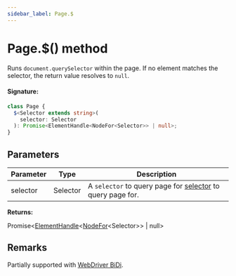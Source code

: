 ```yaml
---
sidebar_label: Page.$
---
```


# Page.$() method

Runs `document.querySelector` within the page. If no element matches the selector, the return value resolves to `null`.

#### Signature:

```typescript
class Page {
  $<Selector extends string>(
    selector: Selector
  ): Promise<ElementHandle<NodeFor<Selector>> | null>;
}
```

## Parameters

| Parameter | Type     | Description                                                                                                                             |
| --------- | -------- | --------------------------------------------------------------------------------------------------------------------------------------- |
| selector  | Selector | A <code>selector</code> to query page for [selector](https://developer.mozilla.org/en-US/docs/Web/CSS/CSS_Selectors) to query page for. |

**Returns:**

Promise&lt;[ElementHandle](./puppeteer.elementhandle.md)&lt;[NodeFor](./puppeteer.nodefor.md)&lt;Selector&gt;&gt; \| null&gt;

## Remarks

Partially supported with [WebDriver BiDi](https://pptr.dev/faq#q-what-is-the-status-of-cross-browser-support).
